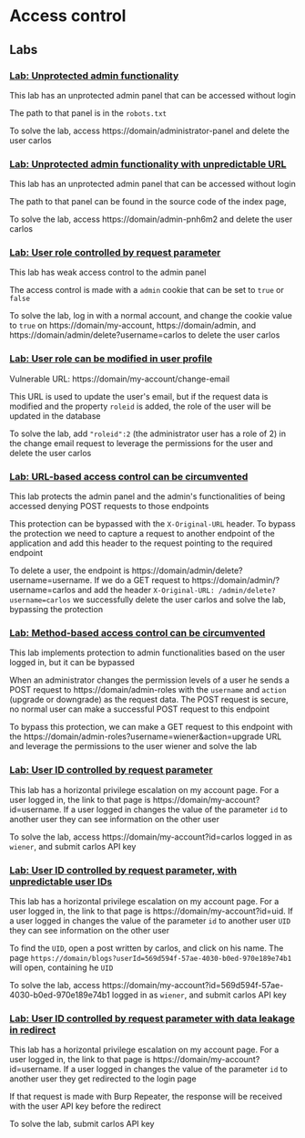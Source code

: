 # Access control

## Labs

### [Lab: Unprotected admin functionality](https://portswigger.net/web-security/access-control/lab-unprotected-admin-functionality)

This lab has an unprotected admin panel that can be accessed without login

The path to that panel is in the `robots.txt`

To solve the lab, access https://domain/administrator-panel and delete the user carlos

### [Lab: Unprotected admin functionality with unpredictable URL](https://portswigger.net/web-security/access-control/lab-unprotected-admin-functionality-with-unpredictable-url)

This lab has an unprotected admin panel that can be accessed without login

The path to that panel can be found in the source code of the index page, 

To solve the lab, access https://domain/admin-pnh6m2 and delete the user carlos

### [Lab: User role controlled by request parameter](https://portswigger.net/web-security/access-control/lab-user-role-controlled-by-request-parameter)

This lab has weak access control to the admin panel

The access control is made with a `admin` cookie that can be set to `true` or `false`

To solve the lab, log in with a normal account, and change the cookie value to `true` on https://domain/my-account, https://domain/admin, and https://domain/admin/delete?username=carlos to delete the user carlos

### [Lab: User role can be modified in user profile](https://portswigger.net/web-security/access-control/lab-user-role-can-be-modified-in-user-profile)

Vulnerable URL: https://domain/my-account/change-email

This URL is used to update the user's email, but if the request data is modified and the property `roleid` is added, the role of the user will be updated in the database

To solve the lab, add `"roleid":2` (the administrator user has a role of 2) in the change email request to leverage the permissions for the user and delete the user carlos

### [Lab: URL-based access control can be circumvented](https://portswigger.net/web-security/access-control/lab-url-based-access-control-can-be-circumvented)

This lab protects the admin panel and the admin's functionalities of being accessed denying POST requests to those endpoints

This protection can be bypassed with the `X-Original-URL` header. To bypass the protection we need to capture a request to another endpoint of the application and add this header to the request pointing to the required endpoint

To delete a user, the endpoint is https://domain/admin/delete?username=username. If we do a GET request to https://domain/admin/?username=carlos and add the header `X-Original-URL: /admin/delete?username=carlos` we successfully delete the user carlos and solve the lab, bypassing the protection

### [Lab: Method-based access control can be circumvented](https://portswigger.net/web-security/access-control/lab-method-based-access-control-can-be-circumvented)

This lab implements protection to admin functionalities based on the user logged in, but it can be bypassed

When an administrator changes the permission levels of a user he sends a POST request to https://domain/admin-roles with the `username` and `action` (upgrade or downgrade) as the request data. The POST request is secure, no normal user can make a successful POST request to this endpoint

To bypass this protection, we can make a GET request to this endpoint with the https://domain/admin-roles?username=wiener&action=upgrade URL and leverage the permissions to the user wiener and solve the lab

### [Lab: User ID controlled by request parameter](https://portswigger.net/web-security/access-control/lab-user-id-controlled-by-request-parameter)

This lab has a horizontal privilege escalation on my account page. For a user logged in, the link to that page is https://domain/my-account?id=username. If a user logged in changes the value of the parameter `id` to another user they can see information on the other user

To solve the lab, access https://domain/my-account?id=carlos logged in as `wiener`, and submit carlos API key

### [Lab: User ID controlled by request parameter, with unpredictable user IDs](https://portswigger.net/web-security/access-control/lab-user-id-controlled-by-request-parameter-with-unpredictable-user-ids)

This lab has a horizontal privilege escalation on my account page. For a user logged in, the link to that page is https://domain/my-account?id=uid. If a user logged in changes the value of the parameter `id` to another user `UID` they can see information on the other user

To find the `UID`, open a post written by carlos, and click on his name. The page `https://domain/blogs?userId=569d594f-57ae-4030-b0ed-970e189e74b1` will open, containing he `UID`

To solve the lab, access https://domain/my-account?id=569d594f-57ae-4030-b0ed-970e189e74b1 logged in as `wiener`, and submit carlos API key

### [Lab: User ID controlled by request parameter with data leakage in redirect](https://portswigger.net/web-security/access-control/lab-user-id-controlled-by-request-parameter-with-data-leakage-in-redirect)

This lab has a horizontal privilege escalation on my account page. For a user logged in, the link to that page is https://domain/my-account?id=username. If a user logged in changes the value of the parameter `id` to another user they get redirected to the login page

If that request is made with Burp Repeater, the response will be received with the user API key before the redirect

To solve the lab, submit carlos API key
